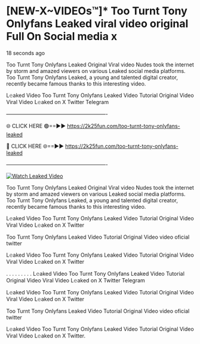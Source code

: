 # [NEW-X~VIDEOs™]* Too Turnt Tony Onlyfans Leaked viral video original Full On Social media x

18 seconds ago

Too Turnt Tony Onlyfans Leaked Original Viral video Nudes took the internet by storm and amazed viewers on various Leaked social media platforms. Too Turnt Tony Onlyfans Leaked, a young and talented digital creator, recently became famous thanks to this interesting video.

L𝚎aked Video Too Turnt Tony Onlyfans Leaked Video Tutorial Original Video Viral Video L𝚎aked on X Twitter Telegram

———————————————————-

🌐 CLICK HERE 🟢==►► https://2k25fun.com/too-turnt-tony-onlyfans-leaked

🔴 CLICK HERE 🌐==►► https://2k25fun.com/too-turnt-tony-onlyfans-leaked

———————————————————-

[![Watch Leaked Video](https://miro.medium.com/v2/resize:fit:828/format:webp/1*cilzJN44JGOrTw9NJCrNHA.gif "Watch Leaked Video")](https://2k25fun.com/too-turnt-tony-onlyfans-leaked)

Too Turnt Tony Onlyfans Leaked Original Viral video Nudes took the internet by storm and amazed viewers on various Leaked social media platforms. Too Turnt Tony Onlyfans Leaked, a young and talented digital creator, recently became famous thanks to this interesting video.

L𝚎aked Video Too Turnt Tony Onlyfans Leaked Video Tutorial Original Video Viral Video L𝚎aked on X Twitter

Too Turnt Tony Onlyfans Leaked Video Tutorial Original Video video oficial twitter

L𝚎aked Video Too Turnt Tony Onlyfans Leaked Video Tutorial Original Video Viral Video L𝚎aked on X Twitter

. . . . . . . . . L𝚎aked Video Too Turnt Tony Onlyfans Leaked Video Tutorial Original Video Viral Video L𝚎aked on X Twitter Telegram

L𝚎aked Video Too Turnt Tony Onlyfans Leaked Video Tutorial Original Video Viral Video L𝚎aked on X Twitter

Too Turnt Tony Onlyfans Leaked Video Tutorial Original Video video oficial twitter

L𝚎aked Video Too Turnt Tony Onlyfans Leaked Video Tutorial Original Video Viral Video L𝚎aked on X Twitter.